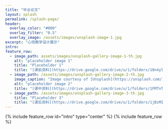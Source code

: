 ```yaml
---
title: "毕业论文"
layout: splash
permalink: /splash-page/
header:
  overlay_color: "#000"
  overlay_filter: "0.5"
  overlay_image: /assets/images/unsplash-image-1.jpg
excerpt: "心悦教学设计展示"
intro:
feature_row:
  - image_path: assets/images/unsplash-gallery-image-1-th.jpg
    alt: "placeholder image 1"
    title: "Placeholder 1"
    title: "[课前资料](https://drive.google.com/drive/u/1/folders/10n4ylrJPa8BmYDS5lg0WCcOcKAyPiezD)"
  - image_path: /assets/images/unsplash-gallery-image-2-th.jpg
    image_caption: "Image courtesy of [Unsplash](https://unsplash.com/)"
    alt: "placeholder image 2"
    title: "[课中资料](https://drive.google.com/drive/u/1/folders/1FMTnTuqDIjm8WcA5-rdt2GHB20nLYLV6)"
  - image_path: /assets/images/unsplash-gallery-image-3-th.jpg
    title: "Placeholder 3"
    title: "[课后资料](https://drive.google.com/drive/u/1/folders/1jBzMIbM9c_6fKLJwSSOIVbVXVyhwe9QT)"
---
```


{% include feature_row id="intro" type="center" %}
{% include feature_row %}


